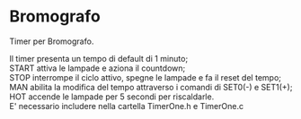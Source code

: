# Bromografo

Timer per Bromografo. 

Il timer presenta un tempo di default di 1 minuto; <br />
START attiva le lampade e aziona il countdown;<br />
STOP interrompe il ciclo attivo, spegne le lampade e fa il reset del tempo;<br />
MAN abilita la modifica del tempo attraverso i comandi di SET0(-) e SET1(+);<br />
HOT accende le lampade per 5 secondi per riscaldarle.<br />
E' necessario includere nella cartella TimerOne.h e TimerOne.c
